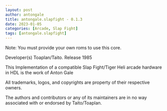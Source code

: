```yaml
---
layout: post
author: antongale
title: antongale.slapfight - 0.1.3
date: 2023-01-05
categories: [Arcade, Slap Fight]
tags: [antongale.slapfight]
---
```

Note: You must provide your own roms to use this core.

Developer(s)
    Toaplan/Taito.
Release
    1985

This Implementation of a compatible Slap Fight/Tiger Heli arcade hardware in HDL is the work of Anton Gale

All trademarks, logos, and copyrights are property of their respective owners.

The authors and contributors or any of its maintainers are in no way associated with or endorsed by Taito/Toaplan.
